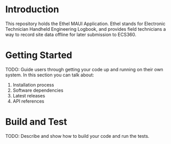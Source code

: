 # Introduction 
This repository holds the Ethel MAUI Application. Ethel stands for Electronic Technician Handheld Engineering Logbook, and provides field technicians a way to record site data offline for later submission to ECS360.

# Getting Started
TODO: Guide users through getting your code up and running on their own system. In this section you can talk about:
1.	Installation process
2.	Software dependencies
3.	Latest releases
4.	API references

# Build and Test
TODO: Describe and show how to build your code and run the tests. 